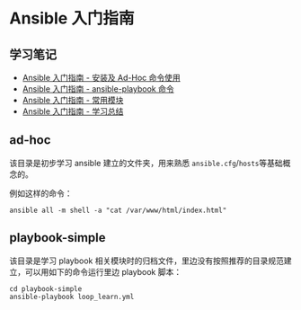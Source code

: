 # Ansible 入门指南

## 学习笔记

- [Ansible 入门指南 - 安装及 Ad-Hoc 命令使用](https://www.cnblogs.com/michael-xiang/p/10426159.html)
- [Ansible 入门指南 - ansible-playbook 命令](https://www.cnblogs.com/michael-xiang/p/10461518.html)
- [Ansible 入门指南 - 常用模块](https://www.cnblogs.com/michael-xiang/p/10461501.html)
- [Ansible 入门指南 - 学习总结](https://www.cnblogs.com/michael-xiang/p/10462749.html)

## ad-hoc

该目录是初步学习 ansible 建立的文件夹，用来熟悉 `ansible.cfg`/`hosts`等基础概念的。

例如这样的命令：

```shell
ansible all -m shell -a "cat /var/www/html/index.html"
```

## playbook-simple

该目录是学习 playbook 相关模块时的归档文件，里边没有按照推荐的目录规范建立，可以用如下的命令运行里边 playbook 脚本：

```shell
cd playbook-simple
ansible-playbook loop_learn.yml
```
